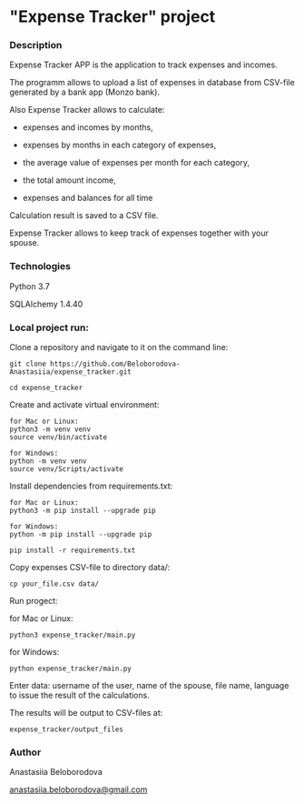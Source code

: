 # "Expense Tracker" project

### Description

Expense Tracker APP is the application to track expenses and incomes.

The programm allows to upload a list of expenses in database from CSV-file generated by a bank app (Monzo bank).

Also Expense Tracker allows to calculate:

- expenses and incomes by months,

- expenses by months in each category of expenses,

- the average value of expenses per month for each category, 

- the total amount income, 

- expenses and balances for all time

Сalculation result is saved to a CSV file.

Expense Tracker allows to keep track of expenses together with your spouse.

### Technologies

Python 3.7

SQLAlchemy 1.4.40

### Local project run:

Clone a repository and navigate to it on the command line:

```
git clone https://github.com/Beloborodova-Anastasiia/expense_tracker.git
```

```
cd expense_tracker
```

Create and activate virtual environment:

```
for Mac or Linux:
python3 -m venv venv
source venv/bin/activate
```
```
for Windows:
python -m venv venv
source venv/Scripts/activate 
```

Install dependencies from requirements.txt:

```
for Mac or Linux:
python3 -m pip install --upgrade pip
```
```
for Windows:
python -m pip install --upgrade pip
```

```
pip install -r requirements.txt
```

Copy expenses CSV-file to directory data/:

```
cp your_file.csv data/
```

Run progect:

for Mac or Linux:
```
python3 expense_tracker/main.py
```

for Windows:
```
python expense_tracker/main.py
```

Enter data: username of the user, name of the spouse, file name, language to issue the result of the calculations.

The results will be output to CSV-files at:
```
expense_tracker/output_files
```


### Author

Anastasiia Beloborodova 

anastasiia.beloborodova@gmail.com
